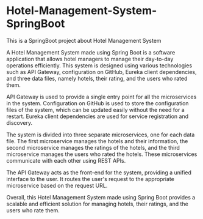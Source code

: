 # Hotel-Management-System-SpringBoot
This is a SpringBoot project about Hotel Management System

A Hotel Management System made using Spring Boot is a software application that allows hotel managers to manage their day-to-day operations efficiently. This system is designed using various technologies such as API Gateway, configuration on GitHub, Eureka client dependencies, and three data files, namely hotels, their rating, and the users who rated them.

API Gateway is used to provide a single entry point for all the microservices in the system. Configuration on GitHub is used to store the configuration files of the system, which can be updated easily without the need for a restart. Eureka client dependencies are used for service registration and discovery.

The system is divided into three separate microservices, one for each data file. The first microservice manages the hotels and their information, the second microservice manages the ratings of the hotels, and the third microservice manages the users who rated the hotels. These microservices communicate with each other using REST APIs.

The API Gateway acts as the front-end for the system, providing a unified interface to the user. It routes the user's request to the appropriate microservice based on the request URL.

Overall, this Hotel Management System made using Spring Boot provides a scalable and efficient solution for managing hotels, their ratings, and the users who rate them.
